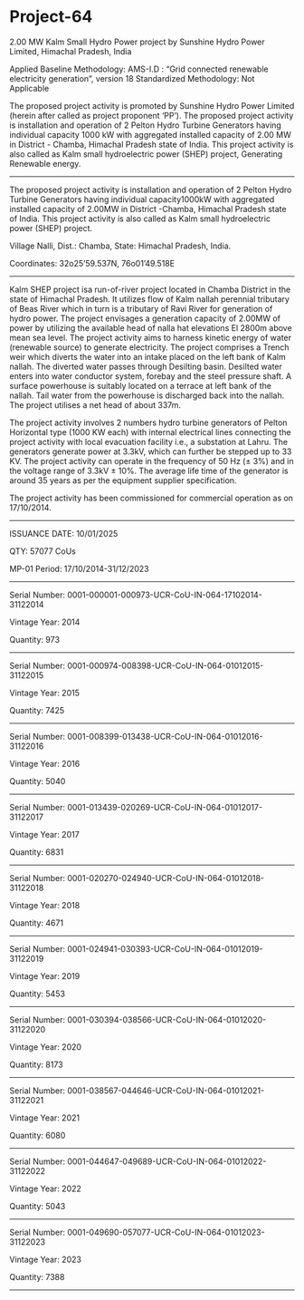 # Project-64
2.00 MW Kalm Small Hydro Power project by Sunshine Hydro Power Limited, Himachal Pradesh, India

Applied Baseline Methodology:
AMS-I.D : “Grid connected renewable electricity
generation”, version 18
Standardized Methodology: Not Applicable

The proposed project activity is promoted by Sunshine Hydro Power Limited (herein after called as project proponent ‘PP’). The proposed project activity is installation and operation of 2 Pelton Hydro Turbine Generators having individual capacity 1000 kW with aggregated installed capacity of 2.00 MW in District - Chamba, Himachal Pradesh state of India. This project activity is also called as Kalm small hydroelectric power (SHEP) project, Generating Renewable energy.
_________
The proposed project activity is installation and operation of 2 Pelton Hydro Turbine
Generators having individual capacity1000kW with aggregated installed capacity of 2.00MW in District
-Chamba, Himachal Pradesh state of India. This project activity is also called as Kalm small hydroelectric
power (SHEP) project.

Village Nalli, Dist.: Chamba, State: Himachal 
Pradesh, India.

Coordinates: 32o25’59.537N, 76o01’49.518E
___________
Kalm SHEP project isa run-of-river project located in Chamba District in the state of Himachal Pradesh.
It utilizes flow of Kalm nallah perennial tributary of Beas River which in turn is a tributary of Ravi River
for generation of hydro power. The project envisages a generation capacity of 2.00MW of power by
utilizing the available head of nalla hat elevations El 2800m above mean sea level. The project activity
aims to harness kinetic energy of water (renewable source) to generate electricity. The project comprises
a Trench weir which diverts the water into an intake placed on the left bank of Kalm nallah. The diverted
water passes through Desilting basin. Desilted water enters into water conductor system, forebay and the
steel pressure shaft. A surface powerhouse is suitably located on a terrace at left bank of the nallah. Tail
water from the powerhouse is discharged back into the nallah. The project utilises a net head of about
337m. 

The project activity involves 2 numbers hydro turbine generators of Pelton Horizontal type (1000 KW
each) with internal electrical lines connecting the project activity with local evacuation facility i.e., a substation at Lahru. The generators generate power at 3.3kV, which can further be stepped up to 33 KV. The
project activity can operate in the frequency of 50 Hz (± 3%) and in the voltage range of 3.3kV ± 10%.
The average life time of the generator is around 35 years as per the equipment supplier specification.

The project activity has been commissioned for commercial operation as on 17/10/2014.
________________________
ISSUANCE DATE: 10/01/2025

QTY: 57077 CoUs

MP-01 Period: 17/10/2014-31/12/2023
_______________
Serial Number: 0001-000001-000973-UCR-CoU-IN-064-17102014-31122014

Vintage Year: 2014

Quantity: 973
__________
Serial Number: 0001-000974-008398-UCR-CoU-IN-064-01012015-31122015

Vintage Year: 2015

Quantity: 7425
_____________
Serial Number: 0001-008399-013438-UCR-CoU-IN-064-01012016-31122016

Vintage Year: 2016

Quantity: 5040
_____________
Serial Number: 0001-013439-020269-UCR-CoU-IN-064-01012017-31122017

Vintage Year: 2017

Quantity: 6831
__________
Serial Number: 0001-020270-024940-UCR-CoU-IN-064-01012018-31122018

Vintage Year: 2018

Quantity: 4671
____________
Serial Number: 0001-024941-030393-UCR-CoU-IN-064-01012019-31122019

Vintage Year: 2019

Quantity: 5453
_______________
Serial Number: 0001-030394-038566-UCR-CoU-IN-064-01012020-31122020

Vintage Year: 2020

Quantity: 8173
____________
Serial Number: 0001-038567-044646-UCR-CoU-IN-064-01012021-31122021

Vintage Year: 2021

Quantity: 6080
____________
Serial Number: 0001-044647-049689-UCR-CoU-IN-064-01012022-31122022

Vintage Year: 2022

Quantity: 5043
_____________
Serial Number: 0001-049690-057077-UCR-CoU-IN-064-01012023-31122023

Vintage Year: 2023

Quantity: 7388
_______________



